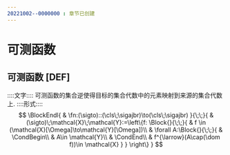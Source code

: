 ```yaml
---
20221002--0000000 : 章节已创建
---
```

# 可测函数
## 可测函数 [DEF]
::::文字::::
可测函数的集合逆使得目标的集合代数中的元素映射到来源的集合代数上. 
::::形式::::
$$
\BlockEndl{
    & \fn:(\sigto)::(\cls\;\sigajbr)\to(\cls\;\sigajbr)
}{\;\;}{
    & (\sigto)\;\mathcal{X}\;\mathcal{Y}:=\left\{f:
        \Block{}{\;\;}{
            & f \in (\mathcal{X}[\Omega]\to\mathcal{Y}[\Omega])\\
            & \forall A:\Block{}{\;\;}{
                & \CondBegin\\
                & A\in \mathcal{Y}\\
                & \CondEnd\\
                & f^{\larrow}(A\cap(\dom f))\in \mathcal{X}
            }
        }
    \right\}
}
$$
